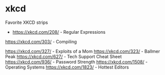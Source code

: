 # xkcd
Favorite XKCD strips


* https://xkcd.com/208/ - Regular Expressions
 


https://xkcd.com/303/ - Compiling


https://xkcd.com/327/ - Exploits of a Mom
https://xkcd.com/323/ - Ballmer Peak
https://xkcd.com/627/ - Tech Support Cheat Sheet
https://xkcd.com/936/ - Password Strength
https://xkcd.com/1508/ - Operating Systems
https://xkcd.com/1823/ - Hottest Editors
